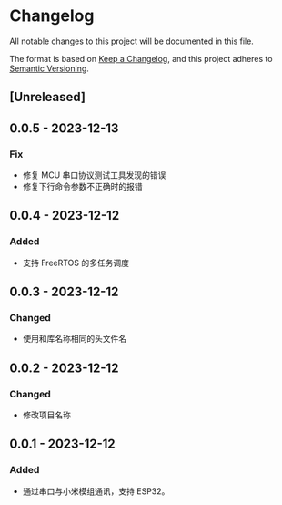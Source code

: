 # Changelog

All notable changes to this project will be documented in this file.

The format is based on [Keep a Changelog](https://keepachangelog.com/zh-CN/1.0.0/),
and this project adheres to [Semantic Versioning](https://semver.org/lang/zh-CN/spec/v2.0.0.html).

## [Unreleased]

## 0.0.5 - 2023-12-13

### Fix

- 修复 MCU 串口协议测试工具发现的错误
- 修复下行命令参数不正确时的报错

## 0.0.4 - 2023-12-12

### Added

- 支持 FreeRTOS 的多任务调度

## 0.0.3 - 2023-12-12

### Changed

- 使用和库名称相同的头文件名

## 0.0.2 - 2023-12-12

### Changed

- 修改项目名称

## 0.0.1 - 2023-12-12

### Added

- 通过串口与小米模组通讯，支持 ESP32。
